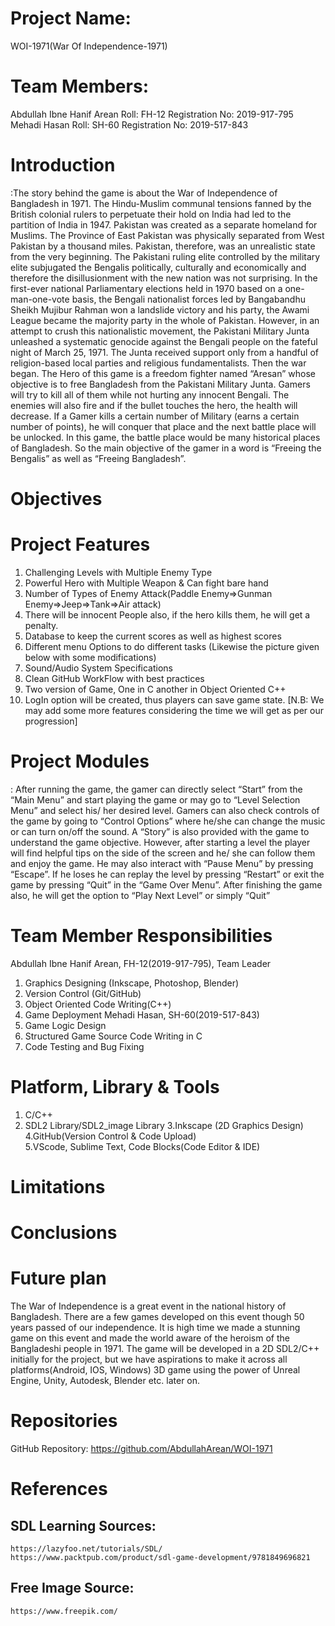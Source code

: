 # Project Name:
WOI-1971(War Of Independence-1971)

# Team Members:
Abdullah Ibne Hanif Arean
  Roll: FH-12
    Registration No: 2019-917-795
Mehadi Hasan
  Roll: SH-60
    Registration No: 2019-517-843
    
# Introduction
:The story behind the game is about the War of Independence of Bangladesh in 1971. The Hindu-Muslim communal tensions fanned by the British colonial rulers to perpetuate their hold on India had led to the partition of India in 1947. Pakistan was created as a separate homeland for Muslims. The Province of East Pakistan was physically separated from West Pakistan by a thousand miles. Pakistan, therefore, was an unrealistic state from the very beginning. The Pakistani ruling elite controlled by the military elite subjugated the Bengalis politically, culturally and economically and therefore the disillusionment with the new nation was not surprising. In the first-ever national Parliamentary elections held in 1970 based on a one-man-one-vote basis, the Bengali nationalist forces led by Bangabandhu Sheikh Mujibur Rahman won a landslide victory and his party, the Awami League became the majority party in the whole of Pakistan. However, in an attempt to crush this nationalistic movement, the Pakistani Military Junta unleashed a systematic genocide against the Bengali people on the fateful night of March 25, 1971. The Junta received support only from a handful of religion-based local parties and religious fundamentalists.
Then the war began.
The Hero of this game is a freedom fighter named “Aresan” whose objective is to free Bangladesh from the Pakistani Military Junta. Gamers will try to kill all of them while not hurting any innocent Bengali. The enemies will also fire and if the bullet touches the hero, the health will decrease. If a Gamer kills a certain number of Military (earns a certain number of points), he will conquer that place and the next battle place will be unlocked. In this game, the battle place would be many historical places of Bangladesh. So the main objective of the gamer in a word is “Freeing the Bengalis” as well as “Freeing Bangladesh”.

# Objectives

# Project Features
  1. Challenging Levels with Multiple Enemy Type
  2. Powerful Hero with Multiple Weapon & Can fight bare hand
  3. Number of Types of Enemy Attack(Paddle Enemy=>Gunman Enemy=>Jeep=>Tank=>Air attack)
  4. There will be innocent People also, if the hero kills them, he will get a penalty.
  5. Database to keep the current scores as well as highest scores
  6. Different menu Options to do different tasks (Likewise the picture given below with some modifications)
  7. Sound/Audio System Specifications
  8. Clean GitHub WorkFlow with best practices
  9. Two version of Game, One in C another in Object Oriented C++
  10. LogIn option will be created, thus players can save game state.
  [N.B: We may add some more features considering the time we will get as per our progression]

# Project Modules
: After running the game, the gamer can directly select “Start” from the “Main Menu” and start playing the game or may go to “Level Selection Menu” and select his/ her desired level. Gamers can also check controls of the game by going to “Control Options” where he/she can change the music or can turn on/off the sound. A “Story” is also provided with the game to understand the game objective. However, after starting a level the player will find helpful tips on the side of the screen and he/ she can follow them and enjoy the game. He may also interact with “Pause Menu” by pressing “Escape”. If he loses he can replay the level by pressing “Restart” or exit the game by pressing “Quit” in the “Game Over Menu”. After finishing the game also, he will get the option to “Play Next Level” or simply “Quit”

# Team Member Responsibilities
Abdullah Ibne Hanif Arean, FH-12(2019-917-795), Team Leader
  1. Graphics Designing  (Inkscape, Photoshop, Blender)
  2. Version Control (Git/GitHub)
  3. Object Oriented Code Writing(C++)
  4. Game Deployment
Mehadi Hasan, SH-60(2019-517-843)
  1. Game Logic Design
  2. Structured Game Source Code Writing in C
  3. Code Testing and Bug Fixing    
# Platform, Library & Tools
  1. C/C++
  2. SDL2 Library/SDL2_image Library
  3.Inkscape (2D Graphics Design)
  4.GitHub(Version Control & Code Upload)\
  5.VScode, Sublime Text, Code Blocks(Code Editor & IDE)

# Limitations

# Conclusions

# Future plan
The War of Independence is a great event in the national history of Bangladesh. There are a few games developed on this event though 50 years passed of our independence. It is high time we made a stunning game on this event and made the world aware of the heroism of the Bangladeshi people in 1971. The game will be developed in a 2D SDL2/C++ initially for the project, but we have aspirations to make it across all platforms(Android, IOS, Windows) 3D game using the power of Unreal Engine, Unity, Autodesk, Blender etc. later on.

# Repositories
GitHub Repository: https://github.com/AbdullahArean/WOI-1971

# References
  ## SDL Learning Sources:
    https://lazyfoo.net/tutorials/SDL/
    https://www.packtpub.com/product/sdl-game-development/9781849696821
  ## Free Image Source: 
    https://www.freepik.com/
            

